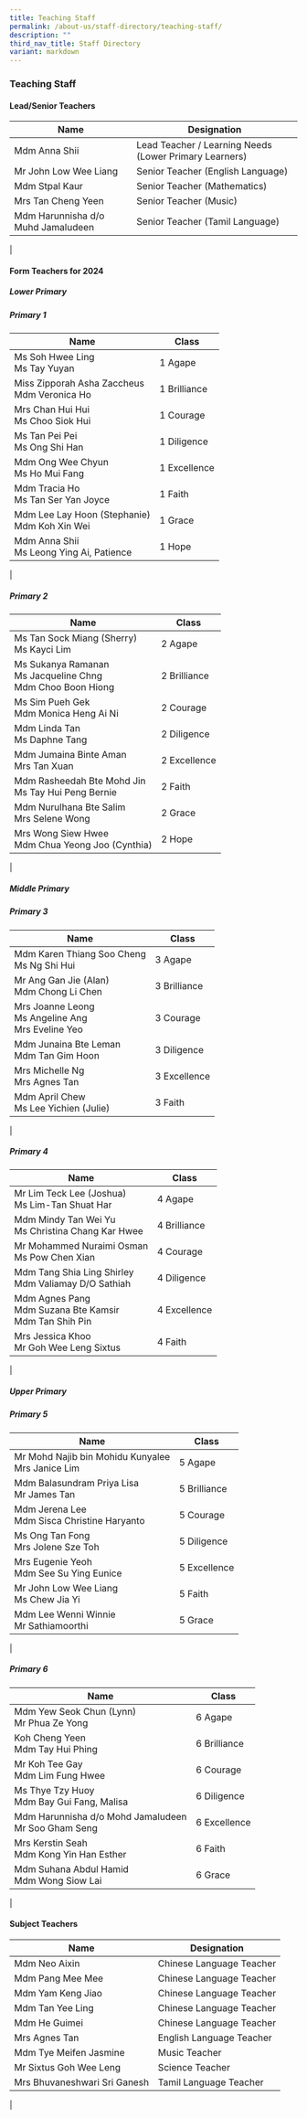 ```yaml
---
title: Teaching Staff
permalink: /about-us/staff-directory/teaching-staff/
description: ""
third_nav_title: Staff Directory
variant: markdown
---
```

### **Teaching Staff**
#### **Lead/Senior Teachers**

| Name | Designation |
|---|---|
| Mdm Anna Shii | Lead Teacher / Learning Needs (Lower Primary Learners) |
| Mr John Low Wee Liang | Senior Teacher (English Language)  |
| Mdm Stpal Kaur | Senior Teacher (Mathematics)  |
| Mrs Tan Cheng Yeen | Senior Teacher (Music)  |
| Mdm Harunnisha d/o Muhd Jamaludeen | 	Senior Teacher (Tamil Language)  |
|

#### **Form Teachers for 2024**
##### **Lower Primary**
##### Primary 1

| Name | Class |
|---|---|
| Ms Soh Hwee Ling<br>Ms Tay Yuyan | 1 Agape| 
| Miss Zipporah Asha Zaccheus<br>Mdm Veronica Ho | 1 Brilliance  |
| Mrs Chan Hui Hui<br>Ms Choo Siok Hui  | 1 Courage |
| Ms Tan Pei Pei<br>Ms Ong Shi Han | 1 Diligence |
| Mdm Ong Wee Chyun<br>Ms Ho Mui Fang  | 1 Excellence |
| Mdm Tracia Ho<br>Ms Tan Ser Yan Joyce  | 1 Faith |
| Mdm Lee Lay Hoon (Stephanie)<br>Mdm Koh Xin Wei | 1 Grace |
| Mdm Anna Shii<br>Ms Leong Ying Ai, Patience | 1 Hope |
|

##### Primary 2

| Name | Class |
|---|---|
| Ms Tan Sock Miang (Sherry)<br>Ms Kayci Lim | 2 Agape |
| Ms Sukanya Ramanan<br> Ms Jacqueline Chng<br>Mdm Choo Boon Hiong  | 2 Brilliance |
| Ms Sim Pueh Gek<br>Mdm Monica Heng Ai Ni  | 2 Courage |
| Mdm Linda Tan<br>Ms Daphne Tang| 2 Diligence |
| Mdm Jumaina Binte Aman<br>Mrs Tan Xuan | 2 Excellence |
| Mdm Rasheedah Bte Mohd Jin <br>Ms Tay Hui Peng Bernie | 2 Faith |
| Mdm Nurulhana Bte Salim<br>Mrs Selene Wong<br> | 2 Grace |
| Mrs Wong Siew Hwee<br>Mdm Chua Yeong Joo (Cynthia) | 2 Hope |
|

##### **Middle Primary**
##### Primary 3

| Name | Class |
|---|---|
| Mdm Karen Thiang Soo Cheng<br>Ms Ng Shi Hui  | 3 Agape |
| Mr Ang Gan Jie (Alan)<br>Mdm Chong Li Chen | 3 Brilliance |
| Mrs Joanne Leong<br>Ms Angeline Ang<br>Mrs Eveline Yeo | 3 Courage   |
| Mdm Junaina Bte Leman<br>Mdm Tan Gim Hoon | 3 Diligence  |
| Mrs Michelle Ng<br>Mrs Agnes Tan | 3 Excellence  |
| Mdm April Chew <br>Ms Lee Yichien (Julie)| 3 Faith  |
|

##### Primary 4

| Name | Class |
|---|---|
| Mr Lim Teck Lee (Joshua)<br>Ms Lim-Tan Shuat Har | 4 Agape |
| Mdm Mindy Tan Wei Yu<br>Ms Christina Chang Kar Hwee | 4 Brilliance |
| Mr Mohammed Nuraimi Osman<br>Ms Pow Chen Xian  | 4 Courage |
| Mdm Tang Shia Ling Shirley <br>Mdm Valiamay D/O Sathiah | 4 Diligence |
| Mdm Agnes Pang<br> Mdm Suzana Bte Kamsir<br>Mdm Tan Shih Pin | 4 Excellence |
| Mrs Jessica Khoo <br>Mr Goh Wee Leng Sixtus   | 4 Faith
|

##### **Upper Primary**
##### Primary 5

| Name | Class |
|---|---|
| Mr Mohd Najib bin Mohidu Kunyalee<br>Mrs Janice Lim | 5 Agape |
| Mdm Balasundram Priya Lisa <br>Mr James Tan | 5 Brilliance |
| Mdm Jerena Lee<br>Mdm Sisca Christine Haryanto| 5 Courage |
| Ms Ong Tan Fong<br>Mrs Jolene Sze Toh  | 5 Diligence  |
| Mrs Eugenie Yeoh<br>Mdm See Su Ying Eunice| 5 Excellence |
| Mr John Low Wee Liang<br>Ms Chew Jia Yi | 5 Faith |
| Mdm Lee Wenni Winnie<br>Mr Sathiamoorthi   | 5 Grace |
|

##### Primary 6

| Name | Class |
|---|---|
| Mdm Yew Seok Chun (Lynn)<br>Mr Phua Ze Yong  | 6 Agape |
| Koh Cheng Yeen<br>Mdm Tay Hui Phing | 6 Brilliance |
| Mr Koh Tee Gay <br>Mdm Lim Fung Hwee  | 6 Courage |
| Ms Thye Tzy Huoy<br>Mdm Bay Gui Fang, Malisa | 6 Diligence         |
| Mdm Harunnisha d/o Mohd Jamaludeen<br>Mr Soo Gham Seng <br>  | 6 Excellence |
| Mrs Kerstin Seah<br>Mdm Kong Yin Han Esther | 6 Faith  |
|Mdm Suhana Abdul Hamid<br>Mdm Wong Siow Lai| 6 Grace  |
|

#### **Subject Teachers**

| Name | Designation |
|---|---|
| Mdm Neo Aixin | Chinese Language Teacher  |
| Mdm Pang Mee Mee | Chinese Language Teacher  |
| Mdm Yam Keng Jiao | Chinese Language Teacher  |
| Mdm Tan Yee Ling | Chinese Language Teacher  |
| Mdm He Guimei | Chinese Language Teacher  |
| Mrs Agnes Tan | English Language Teacher  |
| Mdm Tye Meifen Jasmine| Music Teacher |
| Mr Sixtus Goh Wee Leng| Science Teacher |
| Mrs Bhuvaneshwari Sri Ganesh | Tamil Language Teacher |
|